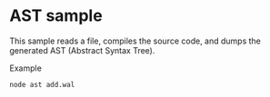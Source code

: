 # AST sample

This sample reads a file, compiles the source code, and dumps
the generated AST (Abstract Syntax Tree).

Example

```
node ast add.wal
```


